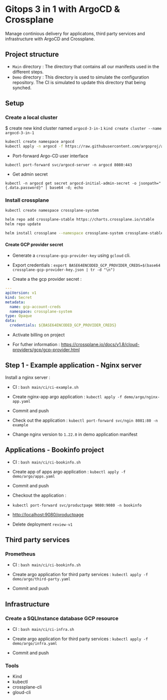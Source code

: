 # Gitops 3 in 1 with ArgoCD & Crossplane

Manage continious delivery for applicatons, third party services and infrastructure with ArgoCD and Crossplane.

## Project structure

- `Main` directory : The directory that contains all our manifests used in the different steps.  
- `Demo` directory : This directory is used to simulate the configuration repository. The CI is simulated to update this directory that being synched. 

## Setup

### Create a local cluster

$ create new kind cluster named `argocd-3-in-1`
```kind create cluster --name argocd-3-in-1```

```bash
kubectl create namespace argocd
kubectl apply -n argocd -f https://raw.githubusercontent.com/argoproj/argo-cd/stable/manifests/install.yaml
```

- Port-forward Argo-CD user interface

```kubectl port-forward svc/argocd-server -n argocd 8080:443```

- Get admin secret 

```kubectl -n argocd get secret argocd-initial-admin-secret -o jsonpath="{.data.password}" | base64 -d; echo```

### Install crossplane

```bash
kubectl create namespace crossplane-system

helm repo add crossplane-stable https://charts.crossplane.io/stable
helm repo update

helm install crossplane --namespace crossplane-system crossplane-stable/crossplane
```

#### Create GCP provider secret 

* Generate a `crossplane-gcp-provider-key` using `gcloud` cli. 
* Export credentials : `export BASE64ENCODED_GCP_PROVIDER_CREDS=$(base64 crossplane-gcp-provider-key.json | tr -d "\n")`

* Create a the gcp provider secret :

```yaml
---
apiVersion: v1
kind: Secret
metadata:
  name: gcp-account-creds
  namespace: crossplane-system
type: Opaque
data:
  credentials: ${BASE64ENCODED_GCP_PROVIDER_CREDS}
```

* Activate billing on project

- For futher information : https://crossplane.io/docs/v1.8/cloud-providers/gcp/gcp-provider.html 

## Step 1 - Example application - Nginx server

Install a nginx server :

- CI : `bash main/ci/ci-example.sh`

- Create nginx-app argo application : `kubectl apply -f demo/argo/nginx-app.yaml`

- Commit and push

- Check out the application : `kubectl port-forward svc/ngin 8081:80 -n example`
  
- Change nginx version to `1.22.0` in demo application manifest

## Applications - Bookinfo project

- CI : `bash main/ci/ci-bookinfo.sh`

- Create app of apps argo application : `kubectl apply -f demo/argo/apps.yaml`

- Commit and push

- Checkout the application :

- `kubectl port-forward svc/productpage 9080:9080 -n bookinfo`

- <http://localhost:9080/productpage>

- Delete deployment `review-v1`

## Third party services

### Prometheus

- CI : `bash main/ci/ci-bookinfo.sh`

- Create argo application for third party services : `kubectl apply -f demo/argo/third-party.yaml`

- Commit and push

## Infrastructure

### Create a SQLInstance database GCP resource

- CI : `bash main/ci/ci-infra.sh`

- Create argo application for third party services : `kubectl apply -f demo/argo/infra.yaml`

- Commit and push

### Tools

- Kind
- kubectl
- crossplane-cli
- gloud-cli
